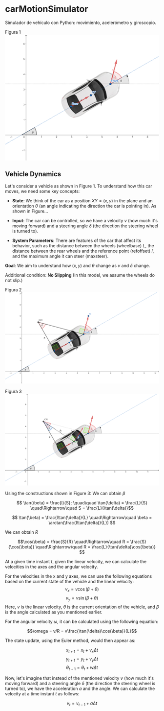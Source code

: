 # carMotionSimulator
Simulador de vehículo con Python: movimiento, acelerómetro y giroscopio.

Figura 1
<img src="/Multimedia/CarModel 1.png" alt="CarModel 1" width="600"/>

## Vehicle Dynamics


Let's consider a vehicle as shown in Figure 1. To understand how this car moves, we need some key concepts:

* **State**: We think of the car as a position $XY = (x, y)$ in the plane and an orientation $\theta$ (an angle indicating the direction the car is pointing in). As shown in Figure...

* **Input**: The car can be controlled, so we have a velocity $v$ (how much it's moving forward) and a steering angle $\delta$ (the direction the steering wheel is turned to).

* **System Parameters**: There are features of the car that affect its behavior, such as the distance between the wheels (wheelbase) $L$, the distance between the rear wheels and the reference point (refoffset) $l$, and the maximum angle it can steer (maxsteer).

**Goal**: We aim to understand how $(x, y)$ and $\theta$ change as $v$ and $\delta$ change.

Additional condition: **No Slipping** (In this model, we assume the wheels do not slip.)

Figura 2
<img src="/Multimedia/CarModel 2.png" alt="CarModel 1" width="800"/>


Figura 3
<img src="/Multimedia/CarModel 3.png" alt="CarModel 1" width="800"/>


Using the constructions shown in Figure 3:
We can obtain $\beta$

$$ \tan(\beta) = \frac{l}{S}; \quad\quad \tan(\delta) = \frac{L}{S} \quad\Rightarrow\quad  S = \frac{L}{\tan(\delta)}$$

$$ \tan(\beta) = \frac{l\tan(\delta)}{L} \quad\Rightarrow\quad  \beta = \arctan(\frac{l\tan(\delta)}{L}) $$

We can obtain $R$

$$\cos(\beta) = \frac{S}{R} \quad\Rightarrow\quad R = \frac{S}{\cos(\beta)}  \quad\Rightarrow\quad R = \frac{L}{\tan(\delta)\cos(\beta)} $$

At a given time instant $t$, given the linear velocity, we can calculate the velocities in the axes and the angular velocity.

For the velocities in the x and y axes, we can use the following equations based on the current state of the vehicle and the linear velocity:
$$v_x = v\cos(\beta+\theta)$$ 
$$v_y = v\sin(\beta+\theta)$$ 
Here, $v$ is the linear velocity, $\theta$ is the current orientation of the vehicle, and $\beta$ is the angle calculated as you mentioned earlier.

For the angular velocity $\omega$, it can be calculated using the following equation:

$$\omega = v/R = v\frac{\tan(\delta)\cos(\beta)}{L}$$ 

The state update, using the Euler method, would then appear as:

$$x_{t+1} = x_{t} + v_{x}\Delta t$$
$$y_{t+1} = y_{t} + v_{y}\Delta t$$
$$\theta_{t+1} = \theta_{t} + w\Delta t$$

Now, let's imagine that instead of the mentioned velocity $v$ (how much it's moving forward) and a steering angle $\delta$ (the direction the steering wheel is turned to), we have the acceleration $a$ and the angle. We can calculate the velocity at a time instant $t$ as follows:

$$v_t = v_{t-1} + a\Delta t$$
